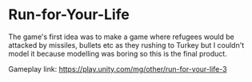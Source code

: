 # Run-for-Your-Life

The game's first idea was to make a game where refugees would be attacked by missiles, bullets etc as they rushing to Turkey but I couldn't model it because modelling was boring so this is the final product.

Gameplay link: https://play.unity.com/mg/other/run-for-your-life-3
